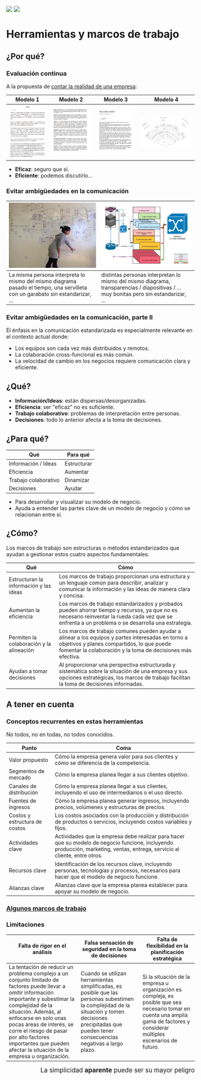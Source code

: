 [![](https://img.shields.io/badge/-Tabla_de_contenidos-000?style=flat&logo=Emlakjet&logoColor=red)](../README.md)
[![](https://img.shields.io/badge/-Inicio%20de%20cap%C3%ADtulo-000?style=flat&logo=Acclaim&logoColor=red)](README.md)

# Herramientas y marcos de trabajo

## ¿Por qué?

### Evaluación continua

A la propuesta de [contar la realidad de una empresa](/retos/02-modeloDeNegocio.md):

Modelo 1|Modelo 2|Modelo 3|Modelo 4|
-|-|-|-
![](../../images/MdN_ABnB_001.png)|![](../../images/MdN_HealthyBites_001.png)|![](../../images/MdN_ORAN_001.png)|![](../../images/modeloNegocioMMV-2009.png)

- **Eficaz**: seguro que sí.
- **Eficiente**: podemos discutirlo...

### Evitar ambigüedades en la comunicación

|![](/images/manualMal.jpg)|![](/images/pptMal.png)|
|-|-|
|La misma persona interpreta lo mismo del mismo diagrama pasado el tiempo, una servilleta con un garabato sin estandarizar, …​|distintas personas interpretan lo mismo del mismo diagrama, transparencias / diapositivas / …​ muy bonitas pero sin estandarizar, …​|

### Evitar ambigüedades en la comunicación, parte II

El énfasis en la comunicación estandarizada es especialmente relevante en el contexto actual donde:

- Los equipos son cada vez más distribuidos y remotos.
- La colaboración cross-funcional es más común.
- La velocidad de cambio en los negocios requiere comunicación clara y eficiente.

## ¿Qué?

- **Información/Ideas**: están dispersas/desorganizadas.
- **Eficiencia**: ser "eficaz" no es suficiente.
- **Trabajo colaborativo**: problemas de interpretación entre personas.
- **Decisiones**: todo lo anterior afecta a la toma de decisiones.

## ¿Para qué?

<div align=center>

|Qué|Para qué|
|-|-|
|Información / Ideas|Estructurar|
|Eficiencia|Aumentar|
|Trabajo colaborativo|Dinamizar|
|Decisiones|Ayudar|

</div>

- Para desarrollar y visualizar su modelo de negocio. 
- Ayuda a entender las partes clave de un modelo de negocio y cómo se relacionan entre sí.

## ¿Cómo?

Los marcos de trabajo son estructuras o métodos estandarizados que ayudan a gestionar estos cuatro aspectos fundamentales.

Qué|Cómo
-|-
Estructuran la información y las ideas|Los marcos de trabajo proporcionan una estructura y un lenguaje común para describir, analizar y comunicar la información y las ideas de manera clara y concisa.
Aumentan la eficiencia|Los marcos de trabajo estandarizados y probados pueden ahorrar tiempo y recursos, ya que no es necesario reinventar la rueda cada vez que se enfrenta a un problema o se desarrolla una estrategia.
Permiten la colaboración y la alineación|Los marcos de trabajo comunes pueden ayudar a alinear a los equipos y partes interesadas en torno a objetivos y planes compartidos, lo que puede fomentar la colaboración y la toma de decisiones más efectiva.
Ayudan a tomar decisiones|Al proporcionar una perspectiva estructurada y sistemática sobre la situación de una empresa y sus opciones estratégicas, los marcos de trabajo facilitan la toma de decisiones informadas.

## A tener en cuenta

### Conceptos recurrentes en estas herramientas

No todos, no en todas, no todos conocidos. 

Punto|Coma
-|-
Valor propuesto|Cómo la empresa genera valor para sus clientes y cómo se diferencia de la competencia.
Segmentos de mercado|Cómo la empresa planea llegar a sus clientes objetivo.
Canales de distribución|Cómo la empresa planea llegar a sus clientes, incluyendo el uso de intermediarios o el uso directo.
Fuentes de ingresos|Cómo la empresa planea generar ingresos, incluyendo precios, volúmenes y estructuras de precios.
Costos y estructura de costos|Los costos asociados con la producción y distribución de productos o servicios, incluyendo costos variables y fijos.
Actividades clave|Actividades que la empresa debe realizar para hacer que su modelo de negocio funcione, incluyendo producción, marketing, ventas, entrega, servicio al cliente, entre otros.
Recursos clave|Identificación de los recursos clave, incluyendo personas, tecnologías y procesos, necesarios para hacer que el modelo de negocio funcione.
Alianzas clave|Alianzas clave que la empresa planea establecer para apoyar su modelo de negocio.

### [Algunos marcos de trabajo](marcosDeTrabajoVademecum.md)

### Limitaciones

|Falta de rigor en el análisis|Falsa sensación de seguridad en la toma de decisiones|Falta de flexibilidad en la planificación estratégica|
-|-|-
La tentación de reducir un problema complejo a un conjunto limitado de factores puede llevar a omitir información importante y subestimar la complejidad de la situación. Además, al enfocarse en solo unas pocas áreas de interés, se corre el riesgo de pasar por alto factores importantes que pueden afectar la situación de la empresa u organización.|Cuando se utilizan herramientas simplificadas, es posible que las personas subestimen la complejidad de la situación y tomen decisiones precipitadas que pueden tener consecuencias negativas a largo plazo.|Si la situación de la empresa u organización es compleja, es posible que sea necesario tomar en cuenta una amplia gama de factores y considerar múltiples escenarios de futuro. 

<div align=right>

<big>La simplicidad **aparente** puede ser su mayor peligro</big>

</div>
